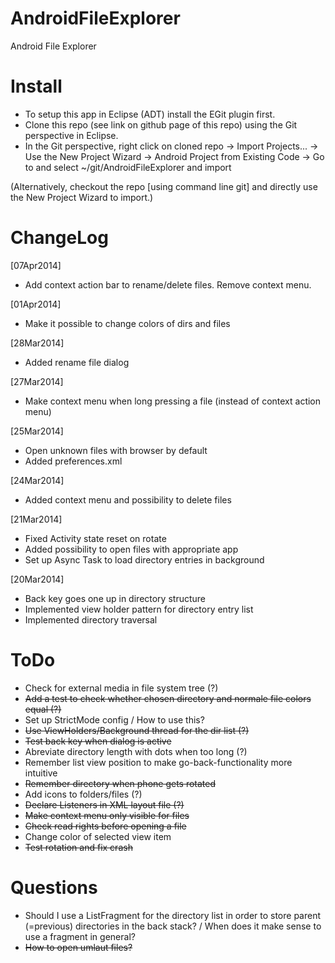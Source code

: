 AndroidFileExplorer
===================

Android File Explorer



Install
=======

* To setup this app in Eclipse (ADT) install the EGit plugin first.
* Clone this repo (see link on github page of this repo) using the Git perspective in Eclipse.
* In the Git perspective, right click on cloned repo -> Import Projects... -> Use the New Project Wizard -> Android Project from Existing Code -> Go to and select ~/git/AndroidFileExplorer and import

(Alternatively, checkout the repo [using command line git] and directly use the New Project Wizard to import.)

ChangeLog
=========

[07Apr2014]
* Add context action bar to rename/delete files. Remove context menu.

[01Apr2014]
* Make it possible to change colors of dirs and files

[28Mar2014]
* Added rename file dialog

[27Mar2014]
* Make context menu when long pressing a file (instead of context action menu)

[25Mar2014]
* Open unknown files with browser by default
* Added preferences.xml

[24Mar2014]
* Added context menu and possibility to delete files

[21Mar2014]
* Fixed Activity state reset on rotate
* Added possibility to open files with appropriate app
* Set up Async Task to load directory entries in background

[20Mar2014]
* Back key goes one up in directory structure
* Implemented view holder pattern for directory entry list
* Implemented directory traversal

ToDo
====

* Check for external media in file system tree (?)
* ~~Add a test to check whether chosen directory and normale file colors equal (?)~~
* Set up StrictMode config / How to use this?
* ~~Use ViewHolders/Background thread for the dir list (?)~~
* ~~Test back key when dialog is active~~
* Abreviate directory length with dots when too long (?)
* Remember list view position to make go-back-functionality more intuitive
* ~~Remember directory when phone gets rotated~~
* Add icons to folders/files (?)
* ~~Declare Listeners in XML layout file (?)~~
* ~~Make context menu only visible for files~~
* ~~Check read rights before opening a file~~
* Change color of selected view item
* ~~Test rotation and fix crash~~

Questions
=========

* Should I use a ListFragment for the directory list in order to store parent (=previous) directories in the back stack? / When does it make sense to use a fragment in general?
* ~~How to open umlaut files?~~
